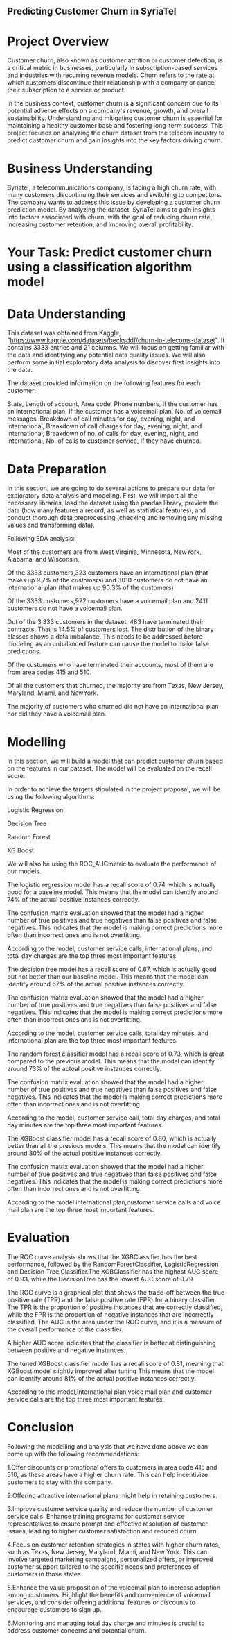 ## Predicting Customer Churn in SyriaTel

# Project Overview


Customer churn, also known as customer attrition or customer defection, is a critical metric in businesses, particularly in subscription-based services and industries with recurring revenue models. Churn refers to the rate at which customers discontinue their relationship with a company or cancel their subscription to a service or product.


In the business context, customer churn is a significant concern due to its potential adverse effects on a company's revenue, growth, and overall sustainability. Understanding and mitigating customer churn is essential for maintaining a healthy customer base and fostering long-term success. This project focuses on analyzing the churn dataset from the telecom industry to predict customer churn and gain insights into the key factors driving churn.


# Business Understanding


Syriatel, a telecommunications company, is facing a high churn rate, with many customers discontinuing their services and switching to competitors. The company wants to address this issue by developing a customer churn prediction model. By analyzing the dataset, SyriaTel aims to gain insights into factors associated with churn, with the goal of reducing churn rate, increasing customer retention, and improving overall profitability.



# Your Task: Predict customer churn using a classification algorithm model






# Data Understanding


This dataset was obtained from Kaggle, "https://www.kaggle.com/datasets/becksddf/churn-in-telecoms-dataset". It contains 3333 entries and 21 columns. We will focus on getting familiar with the data and identifying any potential data quality issues. We will also perform some initial exploratory data analysis to discover first insights into the data.


The dataset provided information on the following features for each customer:

State, Length of account, Area code, Phone numbers, If the customer has an international plan, If the customer has a voicemail plan, No. of voicemail messages, Breakdown of call minutes for day, evening, night, and international, Breakdown of call charges for day, evening, night, and international, Breakdown of no. of calls for day, evening, night, and international, No. of calls to customer service, If they have churned.


# Data Preparation

In this section, we are going to do several actions to prepare our data for exploratory data analysis and modeling. First, we will import all the necessary libraries, load the dataset using the pandas library, preview the data (how many features a record, as well as statistical features), and conduct thorough data preprocessing (checking and removing any missing values and transforming data).






Following EDA analysis:


Most of the customers are from West Virginia, Minnesota, NewYork, Alabama, and Wisconsin.

Of the 3333 customers,323 customers have an international plan (that makes up 9.7% of the customers) and 3010 customers do not have an international plan (that makes up 90.3% of the customers)


Of the 3333 customers,922 customers have a voicemail plan and 2411 customers do not have a voicemail plan.


Out of the 3,333 customers in the dataset, 483 have terminated their contracts. That is 14.5% of customers lost. The distribution of the binary classes shows a data imbalance. This needs to be addressed before modeling as an unbalanced feature can cause the model to make false predictions.



Of the customers who have terminated their accounts, most of them are from area codes 415 and 510.


Of all the customers that churned, the majority are from Texas, New Jersey, Maryland, Miami, and NewYork.



The majority of customers who churned did not have an international plan nor did they have a voicemail plan.


# Modelling


In this section, we will build a model that can predict customer churn based on the features in our dataset. The model will be evaluated on the recall score.

In order to achieve the targets stipulated in the project proposal, we will be using the following algorithms:

Logistic Regression

Decision Tree

Random Forest

XG Boost

We will also be using the ROC_AUCmetric to evaluate the performance of our models.



The logistic regression model has a recall score of 0.74, which is actually good for a baseline model. This means that the model can identify around 74% of the actual positive instances correctly.

The confusion matrix evaluation showed that the model had a higher number of true positives and true negatives than false positives and false negatives. This indicates that the model is making correct predictions more often than incorrect ones and is not overfitting.

According to the model, customer service calls, international plans, and total day charges are the top three most important features.



The decision tree model has a recall score of 0.67, which is actually good but not better than our baseline model. This means that the model can identify around 67% of the actual positive instances correctly.

The confusion matrix evaluation showed that the model had a higher number of true positives and true negatives than false positives and false negatives. This indicates that the model is making correct predictions more often than incorrect ones and is not overfitting.

According to the model, customer service calls, total day minutes, and international plan are the top three most important features.


The random forest classifier model has a recall score of 0.73, which is great compared to the previous model. This means that the model can identify around 73% of the actual positive instances correctly.

The confusion matrix evaluation showed that the model had a higher number of true positives and true negatives than false positives and false negatives. This indicates that the model is making correct predictions more often than incorrect ones and is not overfitting.

According to the model, customer service call, total day charges, and total day minutes are the top three most important features.



The XGBoost classifier model has a recall score of 0.80, which is actually better than all the previous models. This means that the model can identify around 80% of the actual positive instances correctly.

The confusion matrix evaluation showed that the model had a higher number of true positives and true negatives than false positives and false negatives. This indicates that the model is making correct predictions more often than incorrect ones and is not overfitting.

According to the model international plan,customer service calls and voice mail plan are the top three most important features.


# Evaluation

The ROC curve analysis shows that the XGBClassifier has the best performance, followed by the RandomForestClassifier, LogisticRegression and Decision Tree Classifier.The XGBClassifier has the highest AUC score of 0.93, while the DecisionTree has the lowest AUC score of 0.79.

The ROC curve is a graphical plot that shows the trade-off between the true positive rate (TPR) and the false positive rate (FPR) for a binary classifier. The TPR is the proportion of positive instances that are correctly classified, while the FPR is the proportion of negative instances that are incorrectly classified. The AUC is the area under the ROC curve, and it is a measure of the overall performance of the classifier.

A higher AUC score indicates that the classifier is better at distinguishing between positive and negative instances.



The tuned XGBoost classifier model has a recall score of 0.81, meaning that XGBoost model slightly improved after tuning This means that the model can identify around 81% of the actual positive instances correctly.

According to this model,international plan,voice mail plan and customer service calls are the top three most important features.




# Conclusion

Following the modelling and analysis that we have done above we can come up with the following recommendations:

1.Offer discounts or promotional offers to customers in area code 415 and 510, as these areas have a higher churn rate. This can help incentivize customers to stay with the company.

2.Offering attractive international plans might help in retaining customers.

3.Improve customer service quality and reduce the number of customer service calls. Enhance training programs for customer service representatives to ensure prompt and effective resolution of customer issues, leading to higher customer satisfaction and reduced churn.

4.Focus on customer retention strategies in states with higher churn rates, such as Texas, New Jersey, Maryland, Miami, and New York. This can involve targeted marketing campaigns, personalized offers, or improved customer support tailored to the specific needs and preferences of customers in those states.

5.Enhance the value proposition of the voicemail plan to increase adoption among customers. Highlight the benefits and convenience of voicemail services, and consider offering additional features or discounts to encourage customers to sign up.

6.Monitoring and managing total day charge and minutes is crucial to address customer concerns and potential churn.




